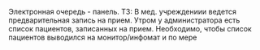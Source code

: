 Электронная очередь - панель.
ТЗ:
В мед. учреждениии ведется предварительная запись на прием. Утром у администратора есть список пациентов, записанных на прием.
Необходимо, чтобы список пациентов выводился на монитор/инфомат и по мере
